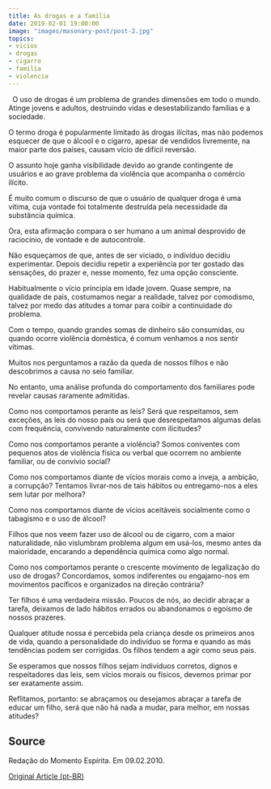 ```yaml
---
title: As drogas e a família
date: 2019-02-01 19:00:00
image: "images/masonary-post/post-2.jpg"
topics: 
- vicios
- drogas
- cigarro
- familia
- violencia
---
```

 
O uso de drogas é um problema de grandes dimensões em todo o mundo. Atinge
jovens e adultos, destruindo vidas e desestabilizando famílias e a sociedade.

O termo droga é popularmente limitado às drogas ilícitas, mas não podemos
esquecer de que o álcool e o cigarro, apesar de vendidos livremente, na maior
parte dos países, causam vício de difícil reversão.

O assunto hoje ganha visibilidade devido ao grande contingente de usuários e ao
grave problema da violência que acompanha o comércio ilícito.

É muito comum o discurso de que o usuário de qualquer droga é uma vítima, cuja
vontade foi totalmente destruída pela necessidade da substância química.

Ora, esta afirmação compara o ser humano a um animal desprovido de raciocínio,
de vontade e de autocontrole.

Não esqueçamos de que, antes de ser viciado, o indivíduo decidiu experimentar.
Depois decidiu repetir a experiência por ter gostado das sensações, do prazer
e, nesse momento, fez uma opção consciente.

Habitualmente o vício principia em idade jovem. Quase sempre, na qualidade de
pais, costumamos negar a realidade, talvez por comodismo, talvez por medo das
atitudes a tomar para coibir a continuidade do problema.

Com o tempo, quando grandes somas de dinheiro são consumidas, ou quando ocorre
violência doméstica, é comum venhamos a nos sentir vítimas.

Muitos nos perguntamos a razão da queda de nossos filhos e não descobrimos a
causa no seio familiar.

No entanto, uma análise profunda do comportamento dos familiares pode revelar
causas raramente admitidas.

Como nos comportamos perante as leis? Será que respeitamos, sem exceções, as
leis do nosso país ou será que desrespeitamos algumas delas com frequência,
convivendo naturalmente com ilicitudes?

Como nos comportamos perante a violência? Somos coniventes com pequenos atos de
violência física ou verbal que ocorrem no ambiente familiar, ou de convívio
social?

Como nos comportamos diante de vícios morais como a inveja, a ambição, a
corrupção? Tentamos livrar-nos de tais hábitos ou entregamo-nos a eles sem
lutar por melhora?

Como nos comportamos diante de vícios aceitáveis socialmente como o tabagismo e
o uso de álcool?

Filhos que nos veem fazer uso de álcool ou de cigarro, com a maior
naturalidade, não vislumbram problema algum em usá-los, mesmo antes da
maioridade, encarando a dependência química como algo normal.

Como nos comportamos perante o crescente movimento de legalização do uso de
drogas? Concordamos, somos indiferentes ou engajamo-nos em movimentos pacíficos
e organizados na direção contrária?

Ter filhos é uma verdadeira missão. Poucos de nós, ao decidir abraçar a tarefa,
deixamos de lado hábitos errados ou abandonamos o egoísmo de nossos prazeres.

Qualquer atitude nossa é percebida pela criança desde os primeiros anos de
vida, quando a personalidade do indivíduo se forma e quando as más tendências
podem ser corrigidas. Os filhos tendem a agir como seus pais.

Se esperamos que nossos filhos sejam indivíduos corretos, dignos e
respeitadores das leis, sem vícios morais ou físicos, devemos primar por ser
exatamente assim.

Reflitamos, portanto: se abraçamos ou desejamos abraçar a tarefa de educar um
filho, será que não há nada a mudar, para melhor, em nossas atitudes?

## Source
Redação do Momento Espírita.
Em 09.02.2010.

[Original Article (pt-BR)](http://momento.com.br/pt/ler_texto.php?id=2519)
